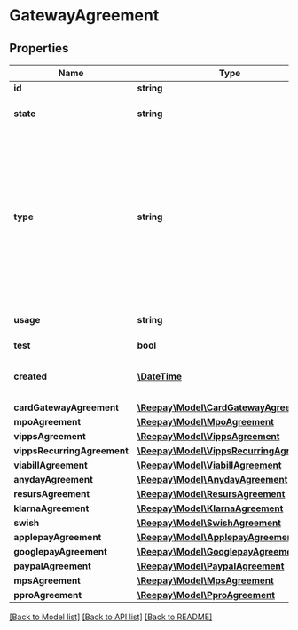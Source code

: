 # GatewayAgreement

## Properties
 Name                        | Type                                                                    | Description                                                                                                                                                                                                                                                                                                                                                                                                                                                                                                                                                                                            | Notes      
-----------------------------|-------------------------------------------------------------------------|--------------------------------------------------------------------------------------------------------------------------------------------------------------------------------------------------------------------------------------------------------------------------------------------------------------------------------------------------------------------------------------------------------------------------------------------------------------------------------------------------------------------------------------------------------------------------------------------------------|------------
 **id**                      | **string**                                                              | Agreement id                                                                                                                                                                                                                                                                                                                                                                                                                                                                                                                                                                                           |
 **state**                   | **string**                                                              | Agreement state: &#x60;active&#x60;, &#x60;disabled&#x60;, &#x60;pending&#x60; or &#x60;deleted&#x60;                                                                                                                                                                                                                                                                                                                                                                                                                                                                                                  |
 **type**                    | **string**                                                              | Agreement type: &#x60;card&#x60;, &#x60;viabill&#x60;, &#x60;anyday&#x60;, &#x60;resurs&#x60;, &#x60;klarna_pay_now&#x60;, &#x60;klarna_pay_later&#x60;, &#x60;klarna_slice_it&#x60;, &#x60;klarna_direct_bank_transfer&#x60;, &#x60;klarna_direct_debit&#x60;, &#x60;mobilepay&#x60;, &#x60;mobilepay_subscriptions&#x60;, &#x60;applepay&#x60;, &#x60;googlepay&#x60;, &#x60;vipps&#x60;, &#x60;swish&#x60;, &#x60;paypal&#x60;, &#x60;pp_bancontact&#x60;, &#x60;pp_blik&#x60;, &#x60;pp_giropay&#x60;, &#x60;pp_ideal&#x60;, &#x60;pp_p24&#x60;, &#x60;pp_sepa&#x60;, &#x60;pp_verkkopankki&#x60;. |
 **usage**                   | **string**                                                              | Agreement payment type usage: &#x60;single&#x60;, &#x60;reusable&#x60;, &#x60;subscription&#x60;                                                                                                                                                                                                                                                                                                                                                                                                                                                                                                       |
 **test**                    | **bool**                                                                | Test agreement or not                                                                                                                                                                                                                                                                                                                                                                                                                                                                                                                                                                                  |
 **created**                 | [**\DateTime**](\DateTime.md)                                           | Date when the agreement was created. In [ISO-8601](http://en.wikipedia.org/wiki/ISO_8601) extended offset date-time format.                                                                                                                                                                                                                                                                                                                                                                                                                                                                            |
 **cardGatewayAgreement**    | [**\Reepay\Model\CardGatewayAgreement**](CardGatewayAgreement.md)       |                                                                                                                                                                                                                                                                                                                                                                                                                                                                                                                                                                                                        | [optional] 
 **mpoAgreement**            | [**\Reepay\Model\MpoAgreement**](MpoAgreement.md)                       |                                                                                                                                                                                                                                                                                                                                                                                                                                                                                                                                                                                                        | [optional] 
 **vippsAgreement**          | [**\Reepay\Model\VippsAgreement**](VippsAgreement.md)                   |                                                                                                                                                                                                                                                                                                                                                                                                                                                                                                                                                                                                        | [optional] 
 **vippsRecurringAgreement** | [**\Reepay\Model\VippsRecurringAgreement**](VippsRecurringAgreement.md) |                                                                                                                                                                                                                                                                                                                                                                                                                                                                                                                                                                                                        | [optional] 
 **viabillAgreement**        | [**\Reepay\Model\ViabillAgreement**](ViabillAgreement.md)               |                                                                                                                                                                                                                                                                                                                                                                                                                                                                                                                                                                                                        | [optional] 
 **anydayAgreement**         | [**\Reepay\Model\AnydayAgreement**](AnydayAgreement.md)                 |                                                                                                                                                                                                                                                                                                                                                                                                                                                                                                                                                                                                        | [optional] 
 **resursAgreement**         | [**\Reepay\Model\ResursAgreement**](ResursAgreement.md)                 |                                                                                                                                                                                                                                                                                                                                                                                                                                                                                                                                                                                                        | [optional] 
 **klarnaAgreement**         | [**\Reepay\Model\KlarnaAgreement**](KlarnaAgreement.md)                 |                                                                                                                                                                                                                                                                                                                                                                                                                                                                                                                                                                                                        | [optional] 
 **swish**                   | [**\Reepay\Model\SwishAgreement**](SwishAgreement.md)                   |                                                                                                                                                                                                                                                                                                                                                                                                                                                                                                                                                                                                        | [optional] 
 **applepayAgreement**       | [**\Reepay\Model\ApplepayAgreement**](ApplepayAgreement.md)             |                                                                                                                                                                                                                                                                                                                                                                                                                                                                                                                                                                                                        | [optional] 
 **googlepayAgreement**      | [**\Reepay\Model\GooglepayAgreement**](GooglepayAgreement.md)           |                                                                                                                                                                                                                                                                                                                                                                                                                                                                                                                                                                                                        | [optional] 
 **paypalAgreement**         | [**\Reepay\Model\PaypalAgreement**](PaypalAgreement.md)                 |                                                                                                                                                                                                                                                                                                                                                                                                                                                                                                                                                                                                        | [optional] 
 **mpsAgreement**            | [**\Reepay\Model\MpsAgreement**](MpsAgreement.md)                       |                                                                                                                                                                                                                                                                                                                                                                                                                                                                                                                                                                                                        | [optional] 
 **pproAgreement**           | [**\Reepay\Model\PproAgreement**](PproAgreement.md)                     |                                                                                                                                                                                                                                                                                                                                                                                                                                                                                                                                                                                                        | [optional] 

[[Back to Model list]](../../README.md#documentation-for-models) [[Back to API list]](../../README.md#documentation-for-api-endpoints) [[Back to README]](../../README.md)

